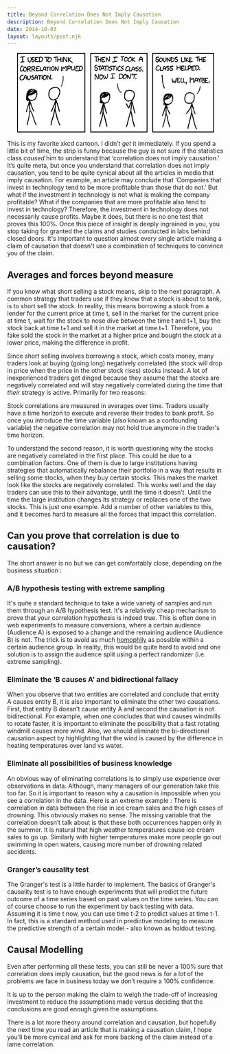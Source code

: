 ```yaml
---
title: Beyond Correlation Does Not Imply Causation
description: Beyond Correlation Does Not Imply Causation
date: 2014-10-03
layout: layouts/post.njk
---
```


<center><img src="/img/blog/causation/correlation.png"/></center> 

This is my favorite xkcd cartoon. I didn’t <i>get</i> it immediately. If you spend a little bit of time, the strip is funny because the guy is not sure if the statistics class <i>caused</i> him to understand that ‘correlation does not imply causation.’ It’s quite meta, but once you understand that correlation does not imply causation, you tend to be quite cynical about all the articles in media that imply causation. For example, an article may conclude that ‘Companies that invest in technology tend to be more profitable than those that do not.’ But what if the investment in technology is not what is making the company profitable? What if the companies that are more profitable also tend to invest in technology? Therefore, the investment in technology does not necessarily cause profits. Maybe it does, but there is no one test that proves this 100%. Once this piece of insight is deeply ingrained in you, you stop taking for granted the claims and studies conducted in labs behind closed doors. It's important to question almost every single article making a claim of causation that doesn't use a combination of techniques to convince you of the claim.

<h2>Averages and forces beyond measure </h2>

If you know what short selling a stock means, skip to the next paragraph. A common strategy that traders use if they know that a stock is about to tank, is to short sell the stock. In reality, this means borrowing a stock from a lender for the current price at time t, sell in the market for the current price at time t, wait for the stock to nose dive between the time t and t+1, buy the stock back at time t+1 and sell it in the market at time t+1. Therefore, you fake sold the stock in the market at a higher price and bought the stock at a lower price, making the difference in profit.

Since short selling involves borrowing a stock, which costs money, many traders look at buying (going long) negatively correlated (the stock  will drop in price when the price in the other stock rises) stocks instead. A lot of inexperienced traders get dinged because they assume that the stocks are negatively correlated and will stay negatively correlated during the time that <i>their</i> strategy is active. Primarily for two reasons:

Stock correlations are measured in averages over time. Traders usually have a time horizon to execute and reverse their trades to bank profit. So once you introduce the time variable (also known as a confounding variable) the negative correlation may not hold true anymore in the trader's time horizon. 

To understand the second reason, it is worth questioning why the stocks are negatively correlated in the first place. This could be due to a combination factors. One of them is due to large institutions having strategies that automatically rebalance their portfolio in a way that results in selling some stocks, when they buy certain stocks. This makes the market look like the stocks are negatively correlated. This works well and the day traders can use this to their advantage, until the time it doesn’t. Until the time the large institution changes its strategy or replaces one of the two stocks. This is just one example. Add a number of other variables to this, and it becomes hard to measure all the forces that impact this correlation.   

<h2>Can you prove that correlation is due to causation?</h2>
The short answer is no but we can get comfortably close, depending on the business situation :

<h3>A/B hypothesis testing with extreme sampling</h3>
It's quite a standard technique to take a wide variety of samples and run them through an A/B hypothesis test. It's a relatively cheap mechanism to prove that your correlation hypothesis is indeed true. This is often done in web experiments to measure conversions, where a certain audience (Audience A) is exposed to a change and the remaining audience (Audience B) is not. The trick is to avoid as much  <a href = 'http://en.wikipedia.org/wiki/Homophily'> homophily</a> as possible within a certain audience group. In reality, this would be quite hard to avoid and one solution is to assign the audience split using a perfect randomizer (i.e. extreme sampling).

<h3>Eliminate the ‘B causes A’ and bidirectional fallacy</h3>
When you observe that two entities are correlated and conclude that entity A causes entity B, it is also important to eliminate the other two causations. First, that entity B doesn’t cause entity A and second the causation is not bidirectional. For example, when one concludes that  wind causes windmills to rotate faster, it is important to eliminate the possibility that a fast rotating windmill causes more wind. Also, we should eliminate the bi-directional causation aspect by highlighting that the wind is caused by the difference in heating temperatures over land vs water.  
 
<h3>Eliminate all possibilities of business knowledge</h3> 
An obvious way of eliminating correlations is to simply use experience over observations in data. Although, many managers of our generation take this too far. So it is important to reason why a causation is impossible when you see a correlation in the data. Here is an extreme example : There is correlation in data between the rise in ice cream sales and the high cases of drowning. This obviously makes no sense. The missing variable that the correlation doesn’t talk about is that these both occurrences happen only in the summer. It is natural that high weather temperatures cause ice cream sales to go up. Similarly with higher temperatures make more people go out swimming in open waters, causing more number of drowning related accidents.

<h3>Granger’s causality test</h3>
The Granger's test is a little harder to implement. The basics of Granger's causality test is to have enough experiments that will predict the future outcome of a time series based on past values on the time series. You can of course choose to run the experiment by back testing with data. Assuming it is time t now, you can use time t-2 to predict values at time t-1. In fact, this is a standard method used in predictive modeling to measure the predictive strength of a certain model - also known as holdout testing.
  
<h2>Causal Modelling</h2>

Even after performing all these tests, you can still be never a 100% sure that correlation does imply causation, but the good news is for a lot of the problems we face in business today we don’t require a 100% confidence.

It is up to the person making the claim to weigh the trade-off of increasing investment to reduce the assumptions made versus deciding that the conclusions are good enough given the assumptions.

There is a lot more theory around correlation and causation, but hopefully the next time you read an article that is making a causation claim, I hope you’ll be more cynical and ask for more backing of the claim instead of a lame correlation.
